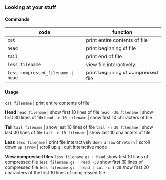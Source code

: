 ### Looking at your stuff
#### Commands

| code | function |
|------|---------|
| `cat` | print entire contents of file |
| `head` | print beginning of file |
| `tail` | print end of file |
| `less filename` | view file interactively |
| `less compressed_filename \| head` | print beginning of compressed file |

#### Usage
`cat filename` | print entire contents of file

**Head**
`head filename` | show first 10 lines of file
`head -30 filename` | show first 30 lines of file
`head -c 10 filename` | show first 10 characters of file

**Tail**
`tail filename` | show last 10 lines of file
`tail -n 30 filename` | show last 30 lines of file
`tail -c 10 filename` | show last 10 characters of file

**Less**
`less filename` | print file interactively
`down arrow` or `return` | scroll down
`up arrow` | scroll up
`q` | quit interactive mode

**View compressed files**
`less filename.gz | head` show first 10 lines of compressed file
`less filename.gz | head -30` show first 30 lines of compressed file
`less filename.gz | head | cut -c 1-20` show first 20 characters of the first 10 lines of compressed file
